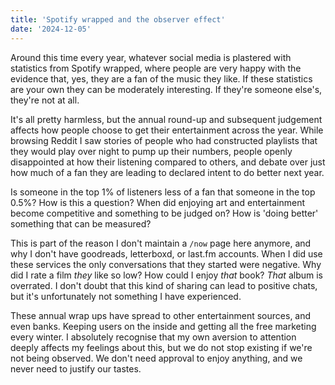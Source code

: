 ```yaml
---
title: 'Spotify wrapped and the observer effect'
date: '2024-12-05'
---
```


Around this time every year, whatever social media is plastered with statistics from Spotify wrapped, where people are very happy with the evidence that, yes, they are a fan of the music they like. If these statistics are your own they can be moderately interesting. If they're someone else's, they're not at all.

It's all pretty harmless, but the annual round-up and subsequent judgement affects how people choose to get their entertainment across the year. While browsing Reddit I saw stories of people who had constructed playlists that they would play over night to pump up their numbers, people openly disappointed at how their listening compared to others, and debate over just how much of a fan they are leading to declared intent to do better next year.

Is someone in the top 1% of listeners less of a fan that someone in the top 0.5%? How is this a question? When did enjoying art and entertainment become competitive and something to be judged on? How is 'doing better' something that can be measured?

This is part of the reason I don't maintain a `/now` page here anymore, and why I don't have goodreads, letterboxd, or last.fm accounts. When I did use these services the only conversations that they started were negative. Why did I rate a film _they_ like so low? How could I enjoy _that_ book? _That_ album is overrated. I don't doubt that this kind of sharing can lead to positive chats, but it's unfortunately not something I have experienced.

These annual wrap ups have spread to other entertainment sources, and even banks. Keeping users on the inside and getting all the free marketing every winter. I absolutely recognise that my own aversion to attention deeply affects my feelings about this, but we do not stop existing if we're not being observed. We don't need approval to enjoy anything, and we never need to justify our tastes.
